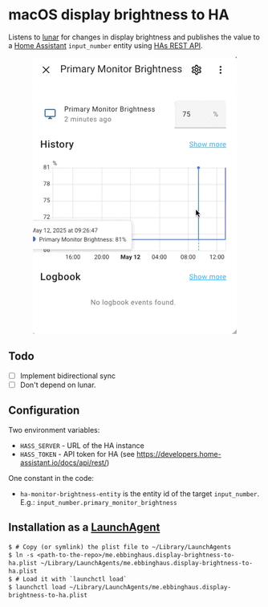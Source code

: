 # macOS display brightness to HA

Listens to [lunar](https://lunar.fyi) for changes in display brightness and publishes the value to a [Home Assistant](https://www.home-assistant.io/) `input_number` entity using [HAs REST API](https://developers.home-assistant.io/docs/api/rest/).

<p align="center">
  <img src="display-brightness-demo.gif" alt="Demo showing that the macOS screen brightness UI changes with the value of a Home Assistant sensor.">
</p>

## Todo
- [ ] Implement bidirectional sync
- [ ] Don't depend on lunar.

## Configuration

Two environment variables:
- `HASS_SERVER` - URL of the HA instance 
- `HASS_TOKEN` - API token for HA (see https://developers.home-assistant.io/docs/api/rest/)

One constant in the code:
- `ha-monitor-brightness-entity` is the entity id of the target `input_number`. E.g.: `input_number.primary_monitor_brightness`

## Installation as a [LaunchAgent](https://support.apple.com/guide/terminal/script-management-with-launchd-apdc6c1077b-5d5d-4d35-9c19-60f2397b2369/mac)

```console
$ # Copy (or symlink) the plist file to ~/Library/LaunchAgents
$ ln -s <path-to-the-repo>/me.ebbinghaus.display-brightness-to-ha.plist ~/Library/LaunchAgents/me.ebbinghaus.display-brightness-to-ha.plist
$ # Load it with `launchctl load`
$ launchctl load ~/Library/LaunchAgents/me.ebbinghaus.display-brightness-to-ha.plist
```